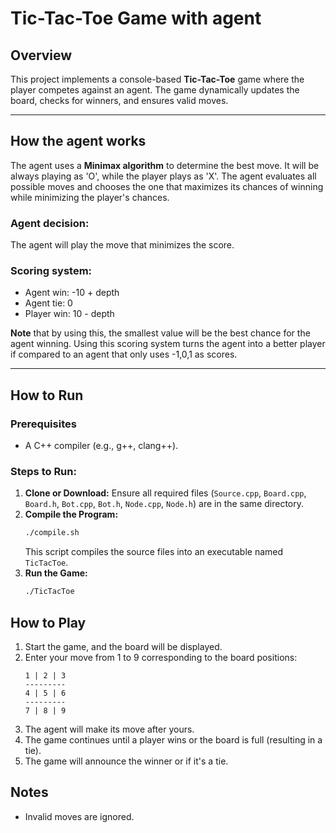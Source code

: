 # Tic-Tac-Toe Game with agent

## Overview

This project implements a console-based **Tic-Tac-Toe** game where the player competes against an agent. The game dynamically updates the board, checks for winners, and ensures valid moves.

---

## How the agent works
The agent uses a **Minimax algorithm** to determine the best move. It will be always playing as 'O', while the player plays as 'X'. The agent evaluates all possible moves and chooses the one that maximizes its chances of winning while minimizing the player's chances.
### Agent decision:
The agent will play the move that minimizes the score. 

### Scoring system:
- Agent win: -10 + depth  
- Agent tie: 0
- Player win: 10 - depth

**Note** that by using this, the smallest value will be the best chance for the agent winning.
Using this scoring system turns the agent into a better player if compared to an agent that only uses -1,0,1 as scores.

---

## How to Run

### Prerequisites

- A C++ compiler (e.g., g++, clang++).

### Steps to Run:

1. **Clone or Download:** Ensure all required files (`Source.cpp`, `Board.cpp`, `Board.h`, `Bot.cpp`, `Bot.h`, `Node.cpp`, `Node.h`) are in the same directory.
2. **Compile the Program:**
   ```bash
   ./compile.sh
   ```
   This script compiles the source files into an executable named `TicTacToe`.
3. **Run the Game:**
    ```bash
    ./TicTacToe
    ```

## How to Play

1. Start the game, and the board will be displayed.
2. Enter your move from 1 to 9 corresponding to the board positions:
   ```
   1 | 2 | 3
   ---------
   4 | 5 | 6
   ---------
   7 | 8 | 9
   ```
3. The agent will make its move after yours.
4. The game continues until a player wins or the board is full (resulting in a tie).
5. The game will announce the winner or if it's a tie.

## Notes
- Invalid moves are ignored.
